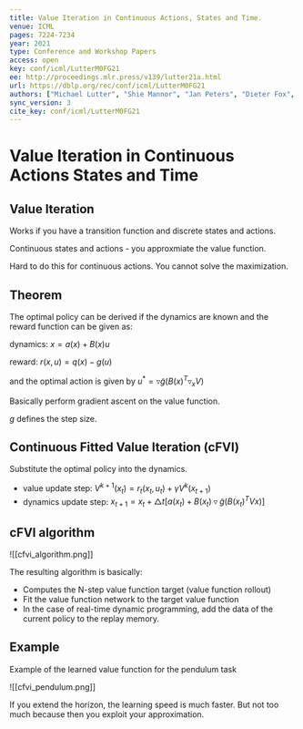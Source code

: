 ```yaml
---
title: Value Iteration in Continuous Actions, States and Time.
venue: ICML
pages: 7224-7234
year: 2021
type: Conference and Workshop Papers
access: open
key: conf/icml/LutterM0FG21
ee: http://proceedings.mlr.press/v139/lutter21a.html
url: https://dblp.org/rec/conf/icml/LutterM0FG21
authors: ["Michael Lutter", "Shie Mannor", "Jan Peters", "Dieter Fox", "Animesh Garg"]
sync_version: 3
cite_key: conf/icml/LutterM0FG21
---
```



# Value Iteration in Continuous Actions States and Time


## Value Iteration

Works if you have a transition function and discrete states and actions.

Continuous states and actions - you approxmiate the value function.

Hard to do this for continuous actions. You cannot solve the maximization.


## Theorem

The optimal policy can be derived if the dynamics are known and the reward function can be given as:

dynamics: $x = a(x) + B(x) u$

reward: $r(x, u) = q(x) - g(u)$

and the optimal action is given by $u^* = \triangledown \tilde g (B(x)^T \triangledown_x V)$

Basically perform gradient ascent on the value function.

$g$ defines the step size.

## Continuous Fitted Value Iteration (cFVI)

Substitute the optimal policy into the dynamics.

 - value update step: $V^{k + 1}(x_t) = r_t(x_t, u_t) + \gamma V^k (x_{t + 1})$
 - dynamics update step: $x_{t + 1} = x_t + \triangle t [a(x_t) + B(x_t) \triangledown \tilde g (B(x_t)^T Vx)]$


## cFVI algorithm

![[cfvi_algorithm.png]]

The resulting algorithm is basically:
 - Computes the N-step value function target (value function rollout)
 - Fit the value function network to the target value function
 - In the case of real-time dynamic programming, add the data of the current policy to the replay memory.


## Example

Example of the learned value function for the pendulum task

![[cfvi_pendulum.png]]

If you extend the horizon, the learning speed is much faster. But not too much because then you exploit your approximation.